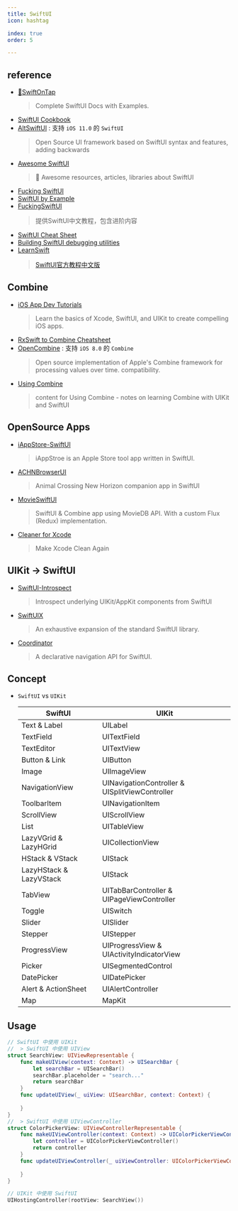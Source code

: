 ```yaml
---
title: SwiftUI
icon: hashtag

index: true
order: 5

---
```


<!-- more -->

## reference

- [🍻SwiftOnTap](https://swiftontap.com/)
    > Complete SwiftUI Docs with Examples.
- [SwiftUI Cookbook](https://www.kodeco.com/books/swiftui-cookbook)
- [AltSwiftUI](https://github.com/rakutentech/AltSwiftUI) : 支持 `iOS 11.0` 的 `SwiftUI`
    > Open Source UI framework based on SwiftUI syntax and features, adding backwards 
- [Awesome SwiftUI](https://github.com/onmyway133/awesome-swiftui)
    > 🌮 Awesome resources, articles, libraries about SwiftUI
- [Fucking SwiftUI](https://fuckingswiftui.com/)
- [SwiftUI by Example](https://www.hackingwithswift.com/quick-start/swiftui)
- [FuckingSwiftUI](https://github.com/agelessman/FuckingSwiftUI)
    > 提供SwiftUI中文教程，包含进阶内容
- [SwiftUI Cheat Sheet](https://github.com/SimpleBoilerplates/SwiftUI-Cheat-Sheet)
- [Building SwiftUI debugging utilities](https://www.swiftbysundell.com/articles/building-swiftui-debugging-utilities)
- [LearnSwift](https://github.com/wangzhizhou/LearnSwift)
    > [SwiftUI官方教程中文版](https://swiftui.jokerhub.cn/)

## Combine

- [iOS App Dev Tutorials](https://developer.apple.com/tutorials/app-dev-training)
    > Learn the basics of Xcode, SwiftUI, and UIKit to create compelling iOS apps.
- [RxSwift to Combine Cheatsheet](https://github.com/CombineCommunity/rxswift-to-combine-cheatsheet)
- [OpenCombine](https://github.com/OpenCombine/OpenCombine) : 支持 `iOS 8.0` 的 `Combine`
    > Open source implementation of Apple's Combine framework for processing values over time.
compatibility.
- [Using Combine](https://heckj.github.io/swiftui-notes/)
    > content for Using Combine - notes on learning Combine with UIKit and SwiftUI

## OpenSource Apps

- [iAppStore-SwiftUI](https://github.com/37MobileTeam/iAppStore-SwiftUI)
    > iAppStroe is an Apple Store tool app written in SwiftUI.
- [ACHNBrowserUI](https://github.com/Dimillian/ACHNBrowserUI)
    > Animal Crossing New Horizon companion app in SwiftUI
- [MovieSwiftUI](https://github.com/Dimillian/MovieSwiftUI)
    > SwiftUI & Combine app using MovieDB API. With a custom Flux (Redux) implementation.
- [Cleaner for Xcode](https://github.com/waylybaye/XcodeCleaner-SwiftUI)
    > Make Xcode Clean Again

## UIKit -> SwiftUI

- [SwiftUI-Introspect](https://github.com/siteline/SwiftUI-Introspect)
    > Introspect underlying UIKit/AppKit components from SwiftUI
- [SwiftUIX](https://github.com/SwiftUIX/SwiftUIX)
    > An exhaustive expansion of the standard SwiftUI library.
- [Coordinator](https://github.com/SwiftUIX/Coordinator)
    > A declarative navigation API for SwiftUI.

## Concept

- `SwiftUI` vs `UIKit`

  | SwiftUI |	UIKit
  | --- | ---
  | Text & Label              | UILabel
  | TextField                 | UITextField
  | TextEditor                | UITextView
  | Button & Link             | UIButton
  | Image                     | UIImageView
  | NavigationView            | UINavigationController & UISplitViewController
  | ToolbarItem               | UINavigationItem
  | ScrollView                | UIScrollView
  | List                      | UITableView
  | LazyVGrid & LazyHGrid     | UICollectionView
  | HStack & VStack           | UIStack
  | LazyHStack & LazyVStack   | UIStack
  | TabView                   | UITabBarController & UIPageViewController
  | Toggle                    | UISwitch
  | Slider                    | UISlider
  | Stepper                   | UIStepper
  | ProgressView              | UIProgressView & UIActivityIndicatorView
  | Picker                    | UISegmentedControl
  | DatePicker                | UIDatePicker
  | Alert & ActionSheet       | UIAlertController
  | Map                       | MapKit

## Usage

```swift
// SwiftUI 中使用 UIKit
//  > SwiftUI 中使用 UIView
struct SearchView: UIViewRepresentable {
    func makeUIView(context: Context) -> UISearchBar {
        let searchBar = UISearchBar()
        searchBar.placeholder = "search..."
        return searchBar
    }
    func updateUIView(_ uiView: UISearchBar, context: Context) {
        
    }
}
//  > SwiftUI 中使用 UIViewController
struct ColorPickerView: UIViewControllerRepresentable {
    func makeUIViewController(context: Context) -> UIColorPickerViewController {
        let controller = UIColorPickerViewController()
        return controller
    }
    func updateUIViewController(_ uiViewController: UIColorPickerViewController, context: Context) {
        
    }
}

// UIKit 中使用 SwiftUI
UIHostingController(rootView: SearchView())
```
